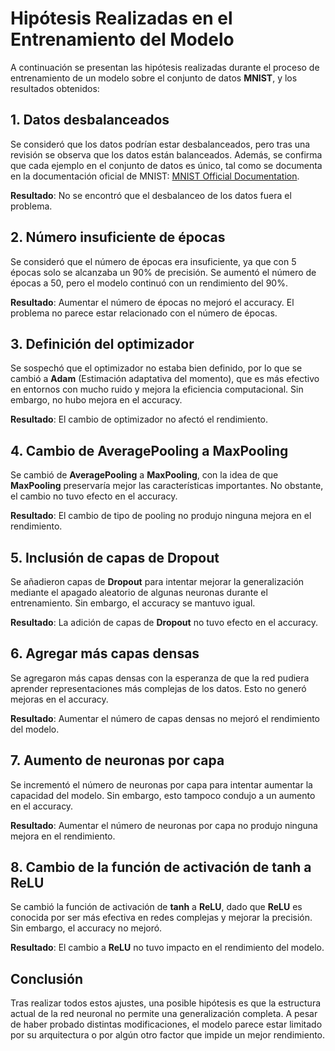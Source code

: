 # Hipótesis Realizadas en el Entrenamiento del Modelo

A continuación se presentan las hipótesis realizadas durante el proceso de entrenamiento de un modelo sobre el conjunto de datos **MNIST**, y los resultados obtenidos:

## 1. Datos desbalanceados
Se consideró que los datos podrían estar desbalanceados, pero tras una revisión se observa que los datos están balanceados. Además, se confirma que cada ejemplo en el conjunto de datos es único, tal como se documenta en la documentación oficial de MNIST: [MNIST Official Documentation](https://yann.lecun.com/exdb/mnist/).

**Resultado**: No se encontró que el desbalanceo de los datos fuera el problema.

## 2. Número insuficiente de épocas
Se consideró que el número de épocas era insuficiente, ya que con 5 épocas solo se alcanzaba un 90% de precisión. Se aumentó el número de épocas a 50, pero el modelo continuó con un rendimiento del 90%.

**Resultado**: Aumentar el número de épocas no mejoró el accuracy. El problema no parece estar relacionado con el número de épocas.

## 3. Definición del optimizador
Se sospechó que el optimizador no estaba bien definido, por lo que se cambió a **Adam** (Estimación adaptativa del momento), que es más efectivo en entornos con mucho ruido y mejora la eficiencia computacional. Sin embargo, no hubo mejora en el accuracy.

**Resultado**: El cambio de optimizador no afectó el rendimiento.

## 4. Cambio de **AveragePooling** a **MaxPooling**
Se cambió de **AveragePooling** a **MaxPooling**, con la idea de que **MaxPooling** preservaría mejor las características importantes. No obstante, el cambio no tuvo efecto en el accuracy.

**Resultado**: El cambio de tipo de pooling no produjo ninguna mejora en el rendimiento.

## 5. Inclusión de capas de **Dropout**
Se añadieron capas de **Dropout** para intentar mejorar la generalización mediante el apagado aleatorio de algunas neuronas durante el entrenamiento. Sin embargo, el accuracy se mantuvo igual.

**Resultado**: La adición de capas de **Dropout** no tuvo efecto en el accuracy.

## 6. Agregar más capas densas
Se agregaron más capas densas con la esperanza de que la red pudiera aprender representaciones más complejas de los datos. Esto no generó mejoras en el accuracy.

**Resultado**: Aumentar el número de capas densas no mejoró el rendimiento del modelo.

## 7. Aumento de neuronas por capa
Se incrementó el número de neuronas por capa para intentar aumentar la capacidad del modelo. Sin embargo, esto tampoco condujo a un aumento en el accuracy.

**Resultado**: Aumentar el número de neuronas por capa no produjo ninguna mejora en el rendimiento.

## 8. Cambio de la función de activación de **tanh** a **ReLU**
Se cambió la función de activación de **tanh** a **ReLU**, dado que **ReLU** es conocida por ser más efectiva en redes complejas y mejorar la precisión. Sin embargo, el accuracy no mejoró.

**Resultado**: El cambio a **ReLU** no tuvo impacto en el rendimiento del modelo.

## Conclusión
Tras realizar todos estos ajustes, una posible hipótesis es que la estructura actual de la red neuronal no permite una generalización completa. A pesar de haber probado distintas modificaciones, el modelo parece estar limitado por su arquitectura o por algún otro factor que impide un mejor rendimiento.
